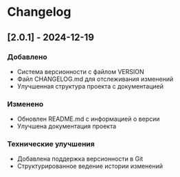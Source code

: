 # Changelog

## [2.0.1] - 2024-12-19

### Добавлено
- Система версионности с файлом VERSION
- Файл CHANGELOG.md для отслеживания изменений
- Улучшенная структура проекта с документацией

### Изменено
- Обновлен README.md с информацией о версии
- Улучшена документация проекта

### Технические улучшения
- Добавлена поддержка версионности в Git
- Структурированное ведение истории изменений 